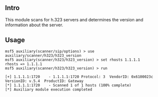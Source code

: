 ## Intro

This module scans for h.323 servers and determines the version and information about the server. 

## Usage

```
msf5 auxiliary(scanner/sip/options) > use auxiliary/scanner/h323/h323_version 
msf5 auxiliary(scanner/h323/h323_version) > set rhosts 1.1.1.1
rhosts => 1.1.1.1
msf5 auxiliary(scanner/h323/h323_version) > run

[+] 1.1.1.1:1720    - 1.1.1.1:1720 Protocol: 3  VendorID: 0x6100023c  VersionID: v.5.4  ProductID: Gateway  
[*] 1.1.1.1:1720    - Scanned 1 of 1 hosts (100% complete)
[*] Auxiliary module execution completed
```
